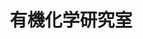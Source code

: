 ---
title: "有機化学研究室"
draft: false

# ページ上部の背景画像。
# 研究室独自で設定する場合は、exampleSite/images/labs フォルダーに写真ファイルを入れ、
# 以下にそのパスを指定して下さい。横1000ピクセル程度の解像度を推奨。
# 例: bg_image: "images/labs/phys.jpg"
bg_image: "images/banner/bg1.jpg"

# 100文字程度の説明文。ページ上部に表示されます。
description : "新規合成反応の開発と生理活性物質合成への応用"

# 研究室のカード表示で用いる写真。
# 研究室独自で設定する場合は、exampleSite/images/labs フォルダーに写真ファイルを入れ、
# 以下にそのパスを指定して下さい。横400ピクセル程度の解像度を推奨。
# 例: image: "images/labs/phys.jpg"
image: "images/labs/flask.jpg"

# 大講座名
la_categories: "反応化学" # 分子化学 | 物質化学 | 反応化学 | 界面化学
# キーワードを3つより増やしても構いません。
keywords: ["有機合成化学", "生理活性物質", "光触媒反応"]

# 教員
# idには、ウェブページ内での個人id (例: 甲賀先生ならkoga) を指定します。
# nameには氏名と職階を書きます。
faculties:
- id: kadota
  name: 門田　功 教授
- id: takamura
  name: 髙村 浩由 准教授
- id: tanaka
  name: 田中 健太 助教


# 連絡方法。SNSのアカウントなども。
contact:
- icon: ti-email
  link: mailto:kadota-i@okayama-u.ac.jp
  name: kadota-i@okayama-u.ac.jp
- icon: ti-mobile
  link: tel:086-251-7836
  name: 086-251-7836


- name : "有機化学研究室"
  icon : "ti-world" # icon pack : https://themify.me/themify-icons
  link : "http://chem.okayama-u.ac.jp/~organic/homejpn.html"

- name : "700-8530 岡山県岡山市津島中3－1－1"
  icon : "ti-location-pin" # icon pack : https://themify.me/themify-icons
  link : "#"

# type
type: "laboratory"

# 下の"---"以下に、研究室の紹介文をMarkdown書式で書きこんで下さい。
---
